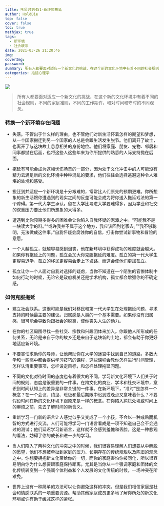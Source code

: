 ```yaml
---
title: 吼呆时刻451-新环境拖延
author: HoldDie
top: false
cover: false
toc: true
mathjax: true
tags:
  - 新环境
  - 社会联系
date: 2021-03-26 21:20:46
img:
coverImg:
password:
summary: 所有人都要面对适应一个新文化的挑战，在这个新的文化环境中有着不同的社会规则，不同的家庭准则，不同的工作期许，和对时间和守时的不同观念。
categories: 拖延心理学
---
```


![](https://cdn.jsdelivr.net/gh/asxing/img1/20210326212243.png)

> 所有人都要面对适应一个新文化的挑战，在这个新的文化环境中有着不同的社会规则，不同的家庭准则，不同的工作期许，和对时间和守时的不同观念。

### 转换一个新环境存在问题

- 失落。不管出于什么样的理由，也不管他们对新生活怀着怎样的期望和梦想，从一个国家搬迁到另一个国家的人总是会跟生活发生脱节。他们离开了故土，也离开了与这块故土息息相关的身份地位。他们将家庭、朋友、宠物、邻居和同事都抛在后面，也将这些人这些年来为你所提供的熟悉的人际支持抛在后面。

- 拖延有可能会成为这幅忧伤场景的一部分，因为处于文化冲击中的人可能没有精力去满足新的文化环境中种种混乱的要求，他们往往会选择逃避这种令人难堪的处境和感受。

- 搬迁到并适应一个新环境是十分艰难的，常常比人们原先的预期更难。你所想象的新生活跟你遭遇到的现实之间的反差可能会成为将你送入拖延戏法的第一个障碍。第一代大学生承认，留在大学比考进大学要难得多，因为学业和社交的双重压力要比他们所想象的大得多。

- 遭遇到比你预期多得多的困难会让你陷入自我怀疑的泥潭之中。“可能我不是一块读大学的料。”“或许我并不属于这个地方，我应该回到老家去。”“我不够聪明，无法做成这件事。”自我怀疑会腐蚀你的自信，打击你尝试新事物和冒险的意愿。

- 一个人越孤立，就越容易感到沮丧，他在新环境中获得成功的难度就会越大。如果你有拖延上的问题，孤立会加大你克服拖延的难度。孤立的第一代大学生更容易退学，孤立的移民更容易会走上下坡路，而这会使他们更加孤立。

- 孤立让你一个人面对自我对选择的疑虑，当你不知道在一个陌生的官僚体制中如何行动的时候，无论它是政府机关还是学术机构，孤立都会增强你的不确定感。

### 如何克服拖延

- 建立社会联系。这很可能是我们对移民和第一代大学生在处理拖延问题、寻求支持的时候最主要的建议。归属感是人类的一个基本需要。如果你没有归属感，很可能会导致你跟社会的脱离，使你丧失人生的动力。

- 在你的社区周围寻找一些社交、宗教和兴趣团体来加入。你跟他人所形成的任何关系，无论是来自于你的故乡还是来自于这块新的土地，都会有助于你更好地适应新环境。

- 不要害怕求助你的导师，让他帮助你在大学的迷宫中找到自己的道路。多数大学和一些高中都会提供学习技巧的课程，这些课程会教你怎样进行时间管理，怎样认清重要事项，怎样设定目标，和怎样处理拖延问题。

- 不同的文化对待时间的态度也有着很大的不同，学习新文化环境下人们关于时间的规则、态度是很重要的一件事。在跨文化的商业、学术和社交环境中，意识到时间认知上的差异是非常关键的一件事。在新环境下，“准时”是怎样一个概念？在一个会议、约见、班级和最后期限中迟到或晚点又意味着什么？不要假设时间在新的文化环境下跟原来是一样的概念。在你陷入尴尬处境或时间上的麻烦之前，先去了解时间的新含义。

- 重新学习一门新的语言让人感觉似乎又变成了一个小孩，不会以一种成熟而机智的方式进行交流。人们可能将学习一门语言看成是一项不知道自己会不会通过的测试；他们延迟学习新语言，这样就不会感到羞愧和丢脸。这是一种悲观的看法，妨碍了你的成长和进一步的学习。

- 当人们陷入了两种文化的冲突之中的时候，我们很容易理解人们想要从中解脱的愿望，他们不想被牵扯到家庭的压力、长期存在的传统规矩以及陈旧的观念之中。你想要拥抱新文化带给你的一切，而你的家庭害怕你被同化，所以很容易明白你为什么想要跟家庭保持距离。尤其是当你从一个强调家庭和团体的文化传统转变到一个强调个体利益和个人发展的文化传统的时候，一场冲突在所难免。

- 世界上没有一种简单的方法可以让你避免这样的冲突。但是我们相信家庭是社会和情感联系的一项重要资源。帮助其他家庭成员更多地了解你所处的新文化环境或许有助于缓减这样的紧张。